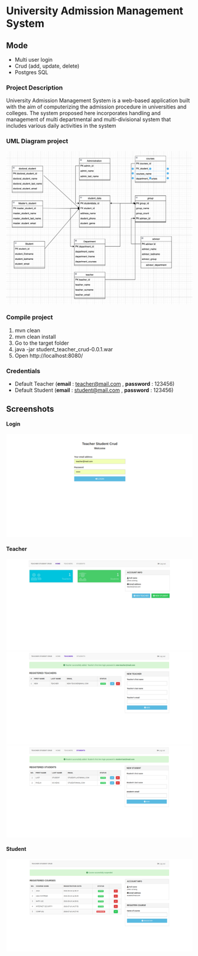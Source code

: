 # University Admission Management System

## Mode
- Multi user login
- Crud (add, update, delete)
- Postgres SQL 

### Project Description
University Admission Management System is a web-based application built
with the aim of computerizing the admission procedure in universities and colleges.
The system proposed here incorporates handling and management of multi departmental and multi-divisional system that includes various daily activities in the
system
### UML Diagram project
![uml.png](uml.png)
### Compile project
1. mvn clean
2. mvn clean install
3. Go to the target folder
4. java -jar student_teacher_crud-0.0.1.war
5. Open http://localhost:8080/
### Credentials
- Default Teacher (**email** : teacher@mail.com , **password** : 123456)
- Default Student (**email** : student@mail.com , **password** : 123456)

## Screenshots
#### Login
![Login](/screenshots/login.png)
#### Teacher
![Teacher Home](/screenshots/teacher_home.jpg)
![Teacher Teachers](/screenshots/teacher-teachers.png)
![Teacher Students](/screenshots/teacher-students.png)
#### Student
![Student Home](/screenshots/student-home.png)